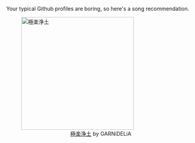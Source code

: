 Your typical Github profiles are boring, so here's a song recommendation.
<figure><img width="300" height="300" src="https://i.scdn.co/image/ab67616d0000b27384e8a74eb81a1b6536ef6d82" alt="極楽浄土" /><figcaption align="center"><a href="https://open.spotify.com/track/2zEHoIZLvlFRamGLlVX4jI" target="_blank">極楽浄土</a> by GARNiDELiA</figcaption></figure>

